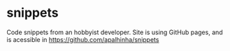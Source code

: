 # snippets
Code snippets from an hobbyist developer.
Site is using GitHub pages, and is acessible in https://github.com/apalhinha/snippets
